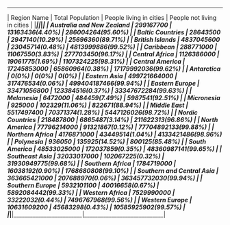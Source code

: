  ______________________________________________________________________________________________________ 
|               Region Name | Total Population | People living in cities | People not living in cities |
|___________________________|__________________|_________________________|_____________________________|
| Australia and New Zealand |        299167700 |         13163436(4.40%) |           286004264(95.60%) |
|          Baltic Countries |         28643500 |         2947140(10.29%) |            25696360(89.71%) |
|           British Islands |       4837045600 |         23045714(0.48%) |          4813999886(99.52%) |
|                 Caribbean |        288771000 |         11067550(3.83%) |           277703450(96.17%) |
|            Central Africa |       1126386000 |         19061775(1.69%) |          1107324225(98.31%) |
|           Central America |      17245853000 |         65860964(0.38%) |         17179992036(99.62%) |
|                Antarctica |            0(0%) |                   0(0%) |                       0(0%) |
|              Eastern Asia |     499721664000 |        317476534(0.06%) |        499404187466(99.94%) |
|            Eastern Europe |      33471056800 |        123384516(0.37%) |         33347672284(99.63%) |
|                 Melanesia |          6472000 |           484459(7.49%) |             5987541(92.51%) |
|                Micronesia |           925000 |          102329(11.06%) |              822671(88.94%) |
|               Middle East |       5517497400 |         70371374(1.28%) |          5447126026(98.72%) |
|          Nordic Countries |        218487800 |          6865487(3.14%) |           211622313(96.86%) |
|             North America |      77796214000 |         91321867(0.12%) |         77704892133(99.88%) |
|           Northern Africa |       4176871000 |         43449514(1.04%) |          4133421486(98.96%) |
|                 Polynesia |           936050 |          135925(14.52%) |              800125(85.48%) |
|             South America |      48533025000 |        172037859(0.35%) |         48360987141(99.65%) |
|            Southeast Asia |      32033017000 |        102067225(0.32%) |         31930949775(99.68%) |
|           Southern Africa |       1784719000 |         16038192(0.90%) |          1768680808(99.10%) |
| Southern and Central Asia |     363665421000 |        207688970(0.06%) |        363457732030(99.94%) |
|           Southern Europe |       5932101100 |         40016658(0.67%) |          5892084442(99.33%) |
|            Western Africa |       7529990000 |         33222032(0.44%) |          7496767968(99.56%) |
|            Western Europe |      10631609200 |         45683298(0.43%) |         10585925902(99.57%) |
|___________________________|__________________|_________________________|_____________________________|